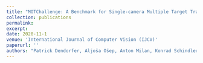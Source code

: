 ```yaml
---
title: "MOTChallenge: A Benchmark for Single-camera Multiple Target Tracking"
collection: publications
permalink: 
excerpt: 
date: 2020-11-1
venue: 'International Journal of Computer Vision (IJCV)'
paperurl: ''
authors: "Patrick Dendorfer, Aljoša Ošep, Anton Milan, Konrad Schindler, Daniel Cremers, Ian Reid, and Laura Leal-Taixé"
---
```

